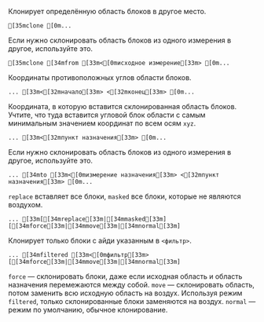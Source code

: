 Клонирует определённую область блоков в другое место.
```ansi
[35mclone [0m...
```
Если нужно склонировать область блоков из одного измерения в другое, используйте это.
```ansi
[35mclone [34mfrom [33m<[0mисходное измерение[33m> [0m...
```
Координаты противоположных углов области блоков.
```ansi
... [33m<[32mначало[33m> <[32mконец[33m> [0m...
```
Координата, в которую вставится склонированная область блоков. Учтите, что туда вставится угловой блок области с самым минимальным значением координат по всем осям `xyz`.
```ansi
... [33m<[32mпункт назначения[33m> [0m...
```
Если нужно склонировать область блоков из одного измерения в другое, используйте это.
```ansi
... [34mto [33m<[0mизмерение назначения[33m> <[32mпункт назначения[33m> [0m...
```
`replace` вставляет все блоки, `masked` все блоки, которые не являются воздухом.
```ansi
... [33m[[34mreplace[33m|[34mmasked[33m] [[34mforce[33m|[34mmove[33m|[34mnormal[33m]
```
Клонирует только блоки с айди указанным в `<фильтр>`.
```ansi
... [34mfiltered [33m<[0mфильтр[33m> [[34mforce[33m|[34mmove[33m|[34mnormal[33m]
```
`force` — склонировать блоки, даже если исходная область и область назначения перемежаются между собой.
`move` — склонировать область, потом заменить всю исходную область на воздух. Используя режим `filtered`, только склонированные блоки заменяются на воздух.
`normal` — режим по умолчанию, обычное клонирование.